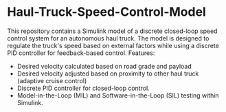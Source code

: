 # Haul-Truck-Speed-Control-Model

This repository contains a Simulink model of a discrete closed-loop speed control system for an autonomous haul truck. The model is designed to regulate the truck's speed based on external factors while using a discrete PID controller for feedback-based control.
Features:
- Desired velocity calculated based on road grade and payload
- Desired velocity adjusted based on proximity to other haul truck (adaptive cruise control)
- Discrete PID controller for closed-loop control.
- Model-in-the-Loop (MIL) and Software-in-the-Loop (SIL) testing within Simulink.
